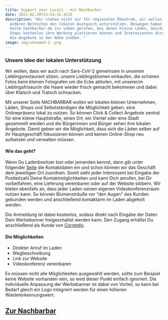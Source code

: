 ```yaml
---
title: Support your Locals - mit Nachbarbar
date: 2021-02-20T23:54:31.453Z
description: "Wir stehen nicht nur für regionalen Ökostrom, wir wollen auch in
  anderen Bereichen den lokalen Austausch unterstützen. Deswegen haben wir die
  Seite nachbarbar.de ins Leben gerufen, bei denen kleine Läden, Geschäfte und
  Shops kostenlos ihre Werbung platzieren können und Interessenten direkt auf
  die Angebote in der Nähe stoßen. "
image: img/unnamed-1-.png
---
```

### Unsere Idee der lokalen Unterstützung

Wir wollen, dass wir auch nach Sars-CoV-2 gemeinsam in unserem Lieblingsrestaurant sitzen, unsere Lieblingsblumen einkaufen, die schönen Fotos beim kleinen Fotografen um die Ecke abholen, mit unserer/m Lieblingsfriseur/in die Haare wieder frisch gemacht bekommen und dabei über Klatsch und Tratsch schnacken. 

Mit unserer Seite NACHBARBAR wollen wir lokalen kleinen Unternehmen, Läden, Shops und Selbstständigen die Möglichkeit geben, eine Onlinepräsenz lokal zu nutzen. So können Click & Collect Angebote zentral für eine kleine Hauptstraße, einen Ort, ein Viertel oder eine Stadt gesammelt werden und die Bürgerinnen und Bürger sehen ihre lokalen Angebote. Damit geben wir die Möglichkeit, dass sich die Läden selber auf ihr Hauptgeschäft fokussieren können und keinen Online-Shop neu aufsetzen und verwalten müssen. 

#### **Wie das geht?**

Wenn Du Ladenbesitzer bist oder jemanden kennst, dann gib unter folgender [Seite](http://url9966.corrently.com/ls/click?upn=qIkNGTKM0v9uHW225qeQ-2BG9yRT6vPm-2B8AfaQJNEkhmaF3ety1dDrzMEWi53P1Wsm9SVV_2-2B6d8CSYBG3xaJ3nxquCDl2TvMRGHz9YKsCNretwbu26t-2B4cLzHFyQ9NNQJQG8J-2Fwzuf-2B5vGMUqD6jo9m2G0xZfd9ChL4AZVTyiOIH91A5khqoGgLwiM4vZdTDJ2IiLJI93-2F9NBHhillZRsHtf4O-2FSrIfhdKn1JB4-2Bl1OfXe7i7V1YZ1KT4-2B5C6i469NyLJD6X5yQPrJQ-2FjGArUV9joizMRXLU8cKZ3yCWiJwnB1y52A-2BGSE3ahHWOzr8QzW-2BeUvsoAz8nba8Ura49LRqQY-2BoxkcpIOdN4l8bViWcnXp2qVxZrxRih1IM0AX6IDqpYETrCweiTKyC6zVzjPgtk2tUT0krN7dBi0vguQkSoMRotknxwKUnlUI7VDKf7HYvE2-2Bg2DCNiQMD0xCBPZtZYPifKmidajdmlnHgUKXwdNVCiMWu3r0htvhvEad-2BgYlTl7pL96h0B2LESZ4bWxATrLgGJEDpf5ii4lrOaf4FxOtaJuLO8udqn1TmUsk-2BKRyBw-2FPy7pMmR0WDW4ltmSXqPi90NMfvEGHFzsH4ttGZ3FuDmLn9Iu7an-2FBL7sJg-2FtaIhGDHPJnnJGORbq5kNHRhfaMcQm5jvNF19wishNxWR1G4BxebJyrigWUYU5w2DJX-2Bk3nA-2BRzPz9wobsqWNbU-2FTl7ynG9A1cCuG0L1TOyKEF5aV6z5QfWK-2FRoCGju-2FrPV1CeKVxS2ke6EFbedUkQ7m9Rf0GtSIx6VsvoxodlzzQJJ4eTa941r0rjE0CUtWNQKw7fAnLLjEWKWNH3oeTUO4jLUSGS1Jg70h7zMGOCkFj88G8lilpz6mu-2BeHyHBrVksKAEpdTbj-2FlJFr7tnQ7VLZLjCp376GmsUKgitVy-2Fd0tj8UBfuDZBiNrkQxew5Boam1l308hbDJNQJiUceJY8FRF3U2bNnYdcCpUVRApBFFt6d68s-3D) die Kontaktdaten ein und schon können wir das Geschäft dem jeweiligen Ort zuordnen. Somit sieht jeder Interessent bei Eingabe der Postleitzahl Deine Kontaktmöglichkeiten und kann Dich anrufen, bei Dir vorbeifahren, eine Lieferung vereinbaren oder auf der Website stöbern. Wir bieten ebenfalls an, dass jeder Laden seinen eigenen Videokonferenzraum nutzen kann. So können Blumensträuße vor "den Augen" des Kunden gebunden werden und anschließend kontaktarm im Laden abgeholt werden. 

Die Anmeldung ist dabei kostenlos, sodass direkt nach Eingabe der Daten Dein Werbebanner freigeschaltet werden kann. Den Zugang erhältst Du anschließend als Kunde von [Corrently](http://url9966.corrently.com/ls/click?upn=qIkNGTKM0v9uHW225qeQ-2BDqUw3XBBjMWOgDX6HIPEaerWiXzHgagDEaXhYWxJWhQ4gMB_2-2B6d8CSYBG3xaJ3nxquCDl2TvMRGHz9YKsCNretwbu26t-2B4cLzHFyQ9NNQJQG8J-2Fwzuf-2B5vGMUqD6jo9m2G0xZfd9ChL4AZVTyiOIH91A5khqoGgLwiM4vZdTDJ2IiLJI93-2F9NBHhillZRsHtf4O-2FSrIfhdKn1JB4-2Bl1OfXe7i7V1YZ1KT4-2B5C6i469NyLJD6X5yQPrJQ-2FjGArUV9joizMRXLU8cKZ3yCWiJwnB1y52A-2BGSE3ahHWOzr8QzW-2BeUvsoAz8nba8Ura49LRqQY-2BoxkcpIOdN4l8bViWcnXp2qVxZrxRih1IM0AX6IDqpYETrCweiTKyC6zVzjPgtk2tUT0krN7dBi0vguQkSoMRotknxwKUnlUI7VDKf7HYvE2-2Bg2DCNiQMD0xCBPZtZYPifKmidajdmlnHgUKXwdNVCiMWu3r0htvhvEad-2BgYlTl7pL96h0B2LESZ4bWxATrLgGJEDpf5ii4lrOaf4FxOtaJuLO8udqn1TmUsk-2BKRyBw-2FPy7pMmR0WDW4ltmSXqPi90NMfvEGHFzsH4ttGZ3FuDmLn9Iu7an-2FBL7sJg-2FtaIhGDHPJnnJGORbq5kNHRhfaMcQm5jvNF19wishNxWR1G4BxebJyrigWUYU5w2DJX-2Bk3nA-2BRzPz9wobsqWNbU-2FTl7ynG9A1cCuG0L1TOyKEF5aV6z5QfWK-2FRoCGju-2FrPV1CeKVxS2ke6EFbedUkQ7m9Rf0GtSIx6VsvoxodlzzQJJ4eTOhflL4S6H9oqYQKL5CDKYe454hJ2BRjyzazgy11Nzooq-2BHxoKJiAZ3cMplCYu9mDnXctBL8hNukn76fyWZfkPYLHbdzmT-2F1F3LlbB5t6bLdMmaknVmaFTJpw2qIn-2Fxi2ez7AfpAIda54Tvh-2BiNq-2Bal1xsrEJU53A-2FkHFigw-2FwNkzBGZYcACRHeERzHC93aSA-3D).

#### **Die Möglichkeiten**

* Direkter Anruf im Laden
* Wegbeschreibung
* Link zur Website
* Videokonferenz vereinbaren

Es müssen nicht alle Möglichkeiten ausgewählt werden, sollte zum Beispiel keine Website vorhanden sein, so wird dieser Punkt einfach ignoriert. Die individuelle Anpassung der Werbebanner ist dabei von Vorteil, so kann bei Bedarf gleich ein Logo integriert werden für einen höheren Wiedererkennungswert.

## [Zur Nachbarbar ](https://nachbarbar.de/index.html)